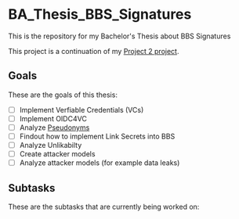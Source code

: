 # BA_Thesis_BBS_Signatures
This is the repository for my Bachelor's Thesis about BBS Signatures

This project is a continuation of my [Project 2 project](https://github.com/RockstaYT/P2_BBS_Signature).

## Goals
These are the goals of this thesis:

- [ ] Implement Verfiable Credentials (VCs)
- [ ] Implement OIDC4VC
- [ ] Analyze [Pseudonyms](https://basileioskal.github.io/bbs-per-verifier-id/draft-vasilis-bbs-per-verifier-linkability.html)
- [ ] Findout how to implement Link Secrets into BBS
- [ ] Analyze Unlikabilty
- [ ] Create attacker models
- [ ] Analyze attacker models (for example data leaks)

## Subtasks

These are the subtasks that are currently being worked on:
